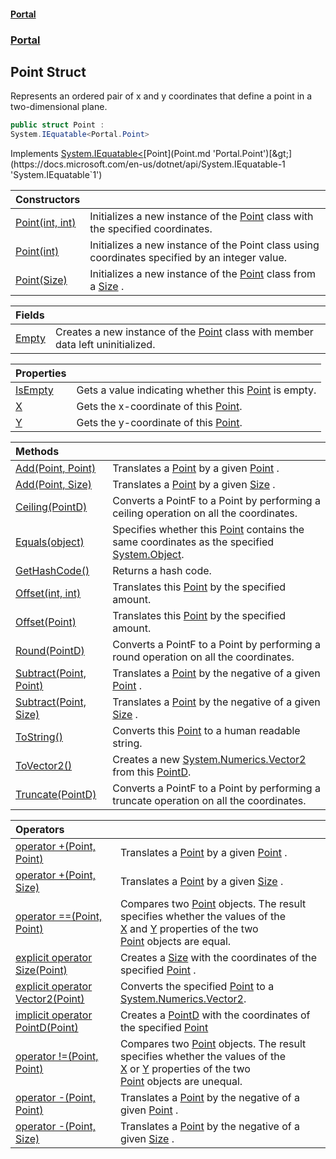 #### [Portal](index.md 'index')
### [Portal](Portal.md 'Portal')

## Point Struct

Represents an ordered pair of x and y coordinates that define a point in a two-dimensional plane.

```csharp
public struct Point :
System.IEquatable<Portal.Point>
```

Implements [System.IEquatable&lt;](https://docs.microsoft.com/en-us/dotnet/api/System.IEquatable-1 'System.IEquatable`1')[Point](Point.md 'Portal.Point')[&gt;](https://docs.microsoft.com/en-us/dotnet/api/System.IEquatable-1 'System.IEquatable`1')

| Constructors | |
| :--- | :--- |
| [Point(int, int)](Point.Point(int,int).md 'Portal.Point.Point(int, int)') | Initializes a new instance of the [Point](Point.md 'Portal.Point') class with the specified coordinates. |
| [Point(int)](Point.Point(int).md 'Portal.Point.Point(int)') | Initializes a new instance of the Point class using coordinates specified by an integer value. |
| [Point(Size)](Point.Point(Size).md 'Portal.Point.Point(Portal.Size)') | Initializes a new instance of the [Point](Point.md 'Portal.Point') class from a [Size](Size.md 'Portal.Size') . |

| Fields | |
| :--- | :--- |
| [Empty](Point.Empty.md 'Portal.Point.Empty') | Creates a new instance of the [Point](Point.md 'Portal.Point') class with member data left uninitialized. |

| Properties | |
| :--- | :--- |
| [IsEmpty](Point.IsEmpty.md 'Portal.Point.IsEmpty') | Gets a value indicating whether this [Point](Point.md 'Portal.Point') is empty. |
| [X](Point.X.md 'Portal.Point.X') | Gets the x-coordinate of this [Point](Point.md 'Portal.Point'). |
| [Y](Point.Y.md 'Portal.Point.Y') | Gets the y-coordinate of this [Point](Point.md 'Portal.Point'). |

| Methods | |
| :--- | :--- |
| [Add(Point, Point)](Point.Add(Point,Point).md 'Portal.Point.Add(Portal.Point, Portal.Point)') | Translates a [Point](Point.md 'Portal.Point') by a given [Point](Point.md 'Portal.Point') . |
| [Add(Point, Size)](Point.Add(Point,Size).md 'Portal.Point.Add(Portal.Point, Portal.Size)') | Translates a [Point](Point.md 'Portal.Point') by a given [Size](Size.md 'Portal.Size') . |
| [Ceiling(PointD)](Point.Ceiling(PointD).md 'Portal.Point.Ceiling(Portal.PointD)') | Converts a PointF to a Point by performing a ceiling operation on all the coordinates. |
| [Equals(object)](Point.Equals(object).md 'Portal.Point.Equals(object)') | Specifies whether this [Point](Point.md 'Portal.Point') contains the same coordinates as the specified<br/>[System.Object](https://docs.microsoft.com/en-us/dotnet/api/System.Object 'System.Object'). |
| [GetHashCode()](Point.GetHashCode().md 'Portal.Point.GetHashCode()') | Returns a hash code. |
| [Offset(int, int)](Point.Offset(int,int).md 'Portal.Point.Offset(int, int)') | Translates this [Point](Point.md 'Portal.Point') by the specified amount. |
| [Offset(Point)](Point.Offset(Point).md 'Portal.Point.Offset(Portal.Point)') | Translates this [Point](Point.md 'Portal.Point') by the specified amount. |
| [Round(PointD)](Point.Round(PointD).md 'Portal.Point.Round(Portal.PointD)') | Converts a PointF to a Point by performing a round operation on all the coordinates. |
| [Subtract(Point, Point)](Point.Subtract(Point,Point).md 'Portal.Point.Subtract(Portal.Point, Portal.Point)') | Translates a [Point](Point.md 'Portal.Point') by the negative of a given [Point](Point.md 'Portal.Point') . |
| [Subtract(Point, Size)](Point.Subtract(Point,Size).md 'Portal.Point.Subtract(Portal.Point, Portal.Size)') | Translates a [Point](Point.md 'Portal.Point') by the negative of a given [Size](Size.md 'Portal.Size') . |
| [ToString()](Point.ToString().md 'Portal.Point.ToString()') | Converts this [Point](Point.md 'Portal.Point') to a human readable string. |
| [ToVector2()](Point.ToVector2().md 'Portal.Point.ToVector2()') | Creates a new [System.Numerics.Vector2](https://docs.microsoft.com/en-us/dotnet/api/System.Numerics.Vector2 'System.Numerics.Vector2') from this [PointD](PointD.md 'Portal.PointD'). |
| [Truncate(PointD)](Point.Truncate(PointD).md 'Portal.Point.Truncate(Portal.PointD)') | Converts a PointF to a Point by performing a truncate operation on all the coordinates. |

| Operators | |
| :--- | :--- |
| [operator +(Point, Point)](Point.operator+(Point,Point).md 'Portal.Point.op_Addition(Portal.Point, Portal.Point)') | Translates a [Point](Point.md 'Portal.Point') by a given [Point](Point.md 'Portal.Point') . |
| [operator +(Point, Size)](Point.operator+(Point,Size).md 'Portal.Point.op_Addition(Portal.Point, Portal.Size)') | Translates a [Point](Point.md 'Portal.Point') by a given [Size](Size.md 'Portal.Size') . |
| [operator ==(Point, Point)](Point.operator(Point,Point).md 'Portal.Point.op_Equality(Portal.Point, Portal.Point)') | Compares two [Point](Point.md 'Portal.Point') objects. The result specifies whether the values of the<br/>[X](Point.X.md 'Portal.Point.X') and [Y](Point.Y.md 'Portal.Point.Y') properties of the two<br/>[Point](Point.md 'Portal.Point') objects are equal. |
| [explicit operator Size(Point)](Point.explicitoperatorSize(Point).md 'Portal.Point.op_Explicit Portal.Size(Portal.Point)') | Creates a [Size](Size.md 'Portal.Size') with the coordinates of the specified [Point](Point.md 'Portal.Point') . |
| [explicit operator Vector2(Point)](Point.explicitoperatorVector2(Point).md 'Portal.Point.op_Explicit System.Numerics.Vector2(Portal.Point)') | Converts the specified [Point](Point.md 'Portal.Point') to a [System.Numerics.Vector2](https://docs.microsoft.com/en-us/dotnet/api/System.Numerics.Vector2 'System.Numerics.Vector2'). |
| [implicit operator PointD(Point)](Point.implicitoperatorPointD(Point).md 'Portal.Point.op_Implicit Portal.PointD(Portal.Point)') | Creates a [PointD](PointD.md 'Portal.PointD') with the coordinates of the specified [Point](Point.md 'Portal.Point') |
| [operator !=(Point, Point)](Point.operator!(Point,Point).md 'Portal.Point.op_Inequality(Portal.Point, Portal.Point)') | Compares two [Point](Point.md 'Portal.Point') objects. The result specifies whether the values of the<br/>[X](Point.X.md 'Portal.Point.X') or [Y](Point.Y.md 'Portal.Point.Y') properties of the two<br/>[Point](Point.md 'Portal.Point')  objects are unequal. |
| [operator -(Point, Point)](Point.operator-(Point,Point).md 'Portal.Point.op_Subtraction(Portal.Point, Portal.Point)') | Translates a [Point](Point.md 'Portal.Point') by the negative of a given [Point](Point.md 'Portal.Point') . |
| [operator -(Point, Size)](Point.operator-(Point,Size).md 'Portal.Point.op_Subtraction(Portal.Point, Portal.Size)') | Translates a [Point](Point.md 'Portal.Point') by the negative of a given [Size](Size.md 'Portal.Size') . |
